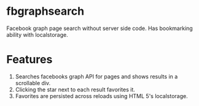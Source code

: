 fbgraphsearch
=============

Facebook graph page search without server side code. Has bookmarking ability with localstorage. 

Features
========
1. Searches facebooks graph API for pages and shows results in a scrollable div.
2. Clicking the star next to each result favorites it.
3. Favorites are persisted across reloads using HTML 5's localstorage.